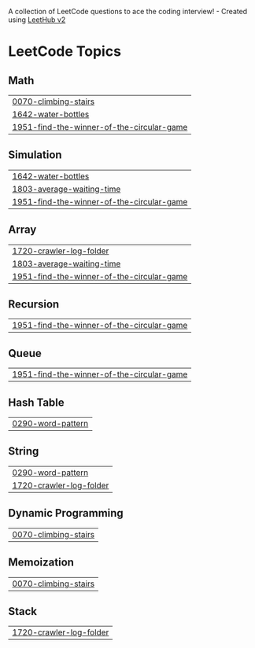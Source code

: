 A collection of LeetCode questions to ace the coding interview! - Created using [LeetHub v2](https://github.com/arunbhardwaj/LeetHub-2.0)
<!---LeetCode Topics Start-->
# LeetCode Topics
## Math
|  |
| ------- |
| [0070-climbing-stairs](https://github.com/dinesh5039/LEETCODE/tree/master/0070-climbing-stairs) |
| [1642-water-bottles](https://github.com/dinesh5039/LEETCODE/tree/master/1642-water-bottles) |
| [1951-find-the-winner-of-the-circular-game](https://github.com/dinesh5039/LEETCODE/tree/master/1951-find-the-winner-of-the-circular-game) |
## Simulation
|  |
| ------- |
| [1642-water-bottles](https://github.com/dinesh5039/LEETCODE/tree/master/1642-water-bottles) |
| [1803-average-waiting-time](https://github.com/dinesh5039/LEETCODE/tree/master/1803-average-waiting-time) |
| [1951-find-the-winner-of-the-circular-game](https://github.com/dinesh5039/LEETCODE/tree/master/1951-find-the-winner-of-the-circular-game) |
## Array
|  |
| ------- |
| [1720-crawler-log-folder](https://github.com/dinesh5039/LEETCODE/tree/master/1720-crawler-log-folder) |
| [1803-average-waiting-time](https://github.com/dinesh5039/LEETCODE/tree/master/1803-average-waiting-time) |
| [1951-find-the-winner-of-the-circular-game](https://github.com/dinesh5039/LEETCODE/tree/master/1951-find-the-winner-of-the-circular-game) |
## Recursion
|  |
| ------- |
| [1951-find-the-winner-of-the-circular-game](https://github.com/dinesh5039/LEETCODE/tree/master/1951-find-the-winner-of-the-circular-game) |
## Queue
|  |
| ------- |
| [1951-find-the-winner-of-the-circular-game](https://github.com/dinesh5039/LEETCODE/tree/master/1951-find-the-winner-of-the-circular-game) |
## Hash Table
|  |
| ------- |
| [0290-word-pattern](https://github.com/dinesh5039/LEETCODE/tree/master/0290-word-pattern) |
## String
|  |
| ------- |
| [0290-word-pattern](https://github.com/dinesh5039/LEETCODE/tree/master/0290-word-pattern) |
| [1720-crawler-log-folder](https://github.com/dinesh5039/LEETCODE/tree/master/1720-crawler-log-folder) |
## Dynamic Programming
|  |
| ------- |
| [0070-climbing-stairs](https://github.com/dinesh5039/LEETCODE/tree/master/0070-climbing-stairs) |
## Memoization
|  |
| ------- |
| [0070-climbing-stairs](https://github.com/dinesh5039/LEETCODE/tree/master/0070-climbing-stairs) |
## Stack
|  |
| ------- |
| [1720-crawler-log-folder](https://github.com/dinesh5039/LEETCODE/tree/master/1720-crawler-log-folder) |
<!---LeetCode Topics End-->